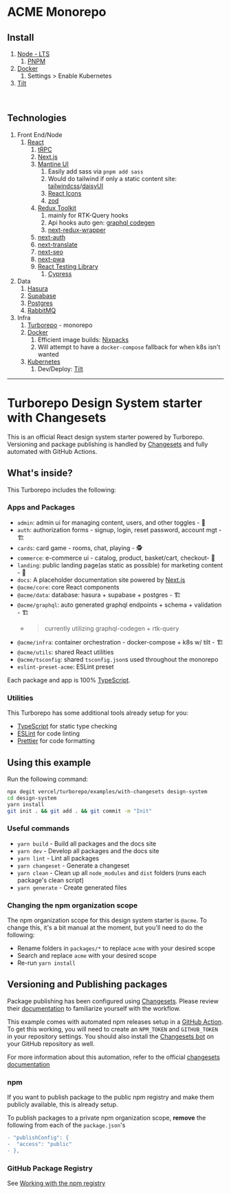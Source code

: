 # ACME Monorepo

## Install

1. [Node - LTS](https://nodejs.org/en/download/)
   1. [PNPM](https://pnpm.io/installation)
2. [Docker](https://docs.docker.com/get-docker/)
   1. Settings > Enable Kubernetes
3. [Tilt](https://docs.tilt.dev/install.html)

<br />

## Technologies

1) Front End/Node
   1) [React](https://beta.reactjs.org/)
      1) [tRPC](https://trpc.io/docs/)
      2) [Next.js](https://nextjs.org/)
      3) [Mantine UI](https://mantine.dev/)
         1) Easily add sass via `pnpm add sass`
         2) Would do tailwind if only a static content site: [tailwindcss](https://tailwindcss.com/)/[daisyUI](https://daisyui.com/)
         3) [React Icons](https://react-icons.github.io/react-icons/)
         4) [zod](https://zod.dev/)
      4) [Redux Toolkit](https://redux-toolkit.js.org/)
         1) mainly for RTK-Query hooks
         2) Api hooks auto gen: [graphql codegen](https://redux-toolkit.js.org/rtk-query/usage/code-generation#graphql)
         3) [next-redux-wrapper](https://github.com/kirill-konshin/next-redux-wrapper)
      5) [next-auth](https://next-auth.js.org/)
      6) [next-translate](https://github.com/vinissimus/next-translate)
      7) [next-seo](https://github.com/garmeeh/next-seo)
      8) [next-pwa](https://github.com/shadowwalker/next-pwa)
      9) [React Testing Library](https://testing-library.com/docs/react-testing-library/intro/)
         1) [Cypress](https://www.cypress.io/)
2) Data
   1) [Hasura](https://hasura.io/)
   2) [Supabase](https://supabase.com/)
   3) [Postgres](https://www.postgresql.org/)
   4) [RabbitMQ](https://www.rabbitmq.com/)
3) Infra
   1) [Turborepo](https://turborepo.org/) - monorepo
   2) [Docker](https://docs.docker.com/)
      1) Efficient image builds: [Nixpacks](https://nixpacks.com/docs/getting-started)
      2) Will attempt to have a `docker-compose` fallback for when k8s isn't wanted
   3) [Kubernetes](https://kubernetes.io/)
      1) Dev/Deploy: [Tilt](https://tilt.dev/)

<hr />

# Turborepo Design System starter with Changesets

This is an official React design system starter powered by Turborepo. Versioning and package publishing is handled by [Changesets](https://github.com/changesets/changesets) and fully automated with GitHub Actions.

## What's inside?

This Turborepo includes the following:

### Apps and Packages

- `admin`: admin ui for managing content, users, and other toggles - 🚧
- `auth`: authorization forms - signup, login, reset password, account mgt - 🏗️
- `cards`: card game - rooms, chat, playing - 🕵️
- `commerce`: e-commerce ui - catalog, product, basket/cart, checkout- 🚧
- `landing`: public landing page(as static as possible) for marketing content - 🚧
- `docs`: A placeholder documentation site powered by [Next.js](https://nextjs.org)
- `@acme/core`: core React components
- `@acme/data`: database: hasura + supabase + postgres - 🏗️
- `@acme/graphql`: auto generated graphql endpoints + schema + validation - 🏗️
  - > currently utilizing graphql-codegen + rtk-query
- `@acme/infra`: container orchestration - docker-compose + k8s w/ tilt - 🏗️
- `@acme/utils`: shared React utilities
- `@acme/tsconfig`: shared `tsconfig.json`s used throughout the monorepo
- `eslint-preset-acme`: ESLint preset

Each package and app is 100% [TypeScript](https://www.typescriptlang.org/).

### Utilities

This Turborepo has some additional tools already setup for you:

- [TypeScript](https://www.typescriptlang.org/) for static type checking
- [ESLint](https://eslint.org/) for code linting
- [Prettier](https://prettier.io) for code formatting

## Using this example

Run the following command:

```sh
npx degit vercel/turborepo/examples/with-changesets design-system
cd design-system
yarn install
git init . && git add . && git commit -m "Init"
```

### Useful commands

- `yarn build` - Build all packages and the docs site
- `yarn dev` - Develop all packages and the docs site
- `yarn lint` - Lint all packages
- `yarn changeset` - Generate a changeset
- `yarn clean` - Clean up all `node_modules` and `dist` folders (runs each package's clean script)
- `yarn generate` - Create generated files

### Changing the npm organization scope

The npm organization scope for this design system starter is `@acme`. To change this, it's a bit manual at the moment, but you'll need to do the following:

- Rename folders in `packages/*` to replace `acme` with your desired scope
- Search and replace `acme` with your desired scope
- Re-run `yarn install`

## Versioning and Publishing packages

Package publishing has been configured using [Changesets](https://github.com/changesets/changesets). Please review their [documentation](https://github.com/changesets/changesets#documentation) to familiarize yourself with the workflow.

This example comes with automated npm releases setup in a [GitHub Action](https://github.com/changesets/action). To get this working, you will need to create an `NPM_TOKEN` and `GITHUB_TOKEN` in your repository settings. You should also install the [Changesets bot](https://github.com/apps/changeset-bot) on your GitHub repository as well.

For more information about this automation, refer to the official [changesets documentation](https://github.com/changesets/changesets/blob/main/docs/automating-changesets.md)

### npm

If you want to publish package to the public npm registry and make them publicly available, this is already setup.

To publish packages to a private npm organization scope, **remove** the following from each of the `package.json`'s

```diff
- "publishConfig": {
-  "access": "public"
- },
```

### GitHub Package Registry

See [Working with the npm registry](https://docs.github.com/en/packages/working-with-a-github-packages-registry/working-with-the-npm-registry#publishing-a-package-using-publishconfig-in-the-packagejson-file)

